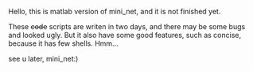 Hello, this is matlab version of mini_net, and it is not finished yet.

These ~~code~~ scripts are writen in two days, and there may be some bugs and looked ugly. 
But it also have some good features, such as concise, because it has few shells. Hmm...

see u later, mini_net:)
